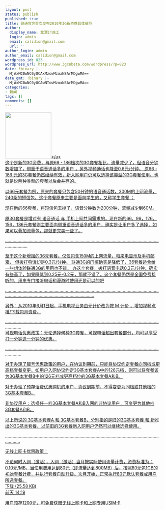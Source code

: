 ```yaml
---
layout: post
status: publish
published: true
title: 联通官方首次发布2010年3G新资费具体细节
author:
  display_name: 北漂IT民工
  login: admin
  email: calidion@gmail.com
  url: ''
author_login: admin
author_email: calidion@gmail.com
wordpress_id: 823
wordpress_url: http://www.3gcnbeta.com/wordpress/?p=823
date: !binary |-
  MjAxMC0wNC0yOCAxMzowMzoxNSArMDgwMA==
date_gmt: !binary |-
  MjAxMC0wNC0yOCAwNTowMzoxNSArMDgwMA==
categories:
- 新闻
tags: []
comments: []
---
```

<p><a href="http:&#47;&#47;www.3gcnbeta.com&#47;wordpress&#47;2010&#47;04&#47;28&#47;%e8%81%94%e9%80%9a%e5%ae%98%e6%96%b9%e9%a6%96%e6%ac%a1%e5%8f%91%e5%b8%832010%e5%b9%b43g%e6%96%b0%e8%b5%84%e8%b4%b9%e5%85%b7%e4%bd%93%e7%bb%86%e8%8a%82&#47;1-3&#47;" rel="attachment wp-att-825"><img src="http:&#47;&#47;www.3gcnbeta.com&#47;wordpress&#47;wp-content&#47;uploads&#47;2010&#47;04&#47;1-150x150.jpg" alt="" title="1" width="150" height="150" class="aligncenter size-thumbnail wp-image-825" &#47;><&#47;a><br />
    这个是新的3G资费，与原66 - 186档次的3G套餐相比，流量减少了，但语音分钟数增加了，侧重于语音通话多的用户 ，另外视频通话也降至0.6元&#47;分钟。 原66 - 186 元的3G套餐仍然继续有效，新入网用户仍可以选择该类型的3G套餐使用。也就是说两种类型的套餐以后会并存的。</p>
<p>   以66元套餐为例，原来的套餐只包含50分钟的语音通话数，300M的上网流量，240条的短信包，这个套餐原来主要是面向学生的，又称学生套餐 ；</p>
<p>    现在新的66套餐，将短信包去掉了，语音分钟数为200分钟，流量减少到60M。</p>
<p>    原3G套餐是增对有 语音通话 与 手机上网共同需求的，现在新的66，96，126，156，186元套餐则主要面向侧重语音通话多的用户，确实是让用户多了选择，如果可以叠加流量包，那就更完美一些了。</p>
<p>..............................................................................................................................................</p>
<p>     至于这个新增加的36元套餐，仅仅包含150M的上网流量，和来电显示及手机邮箱， 但拨打电话却是0.3元&#47;分钟。 联通3G的门槛确实是降低了，36套餐适合给一些想体验联通3G的用用也不错。 办这个套餐，拨打语音电话0.3元&#47;分钟，确实有些高了，如果降低到0.25元-0.2元，那就不错了。这个套餐仍然是全国免费接听的，用来专门接听电话和漫游时使用还是可以的吧   </p>
<p>....................................................................................................................................................................................................</p>
<p>   另外：从2010年6月1日起，手机电视业务由元计价改为按 M 计价 ，增加视频点播&#47;下载包月资费。</p>
<p>.........................................................................................................................................<br />
    可视电话优惠政策：无论选择何种3G套餐，可视电话超出套餐部分，均可以享受打一分钟送一分钟的优惠。</p>
<p>.........................................................................................................................................</p>
<p>    对于办理了靓号优惠政策的用户，在协议到期前，只能将协议约定套餐向同档或更高档套餐变更。如用户入网协议约定3G基本套餐A中的126元档，则可以将套餐该为3G基本套餐B中的126元档或更高档位的3G基本套餐A和B。</p>
<p>   对于办理了预存话费优惠购机的用户，协议到期前，不得变更为同档或其他档的3G基本套餐B。</p>
<p>   非协议用户：选择任一档3G基本套餐A和B入网的非协议用户，可变更为其他档3G套餐A和B。</p>
<p>    以上所说的 3G基本套餐A 和 3G基本套餐B，分别指的是旧的3G基本套餐 和 新推出的3G基本套餐，以前旧的3G套餐新入网用户仍然可以继续选择使用。</p>
<p>........................................................................................................................................</p>
<p>无线上网卡优惠政策：</p>
<p>    不论何时入网（激活），入网（激活）当月按实际使用流量计费，资费标准为：0.10元&#47;MB，当使用费用达到80元（即流量达到800MB）后，按照80元包1GB的初始套餐计费，并执行套餐自动升级。次月开始，正常执行80元默认套餐或用户所选套餐。<br />
 下载 (25.58 KB)<br />
前天 14:19</p>
<p>    用户预存1200元，可免费获赠无线上网卡和上网专用USIM卡</p>
